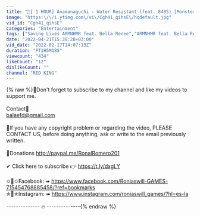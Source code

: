 ```yaml
---
title: "🚀[ 1 HOUR] Anamanaguchi - Water Resistant (feat. 8485) [Monstercat Release]"
image: "https:\/\/i.ytimg.com\/vi\/Cgh41_qihsE\/hqdefault.jpg"
vid_id: "Cgh41_qihsE"
categories: "Entertainment"
tags: ["Saving Lives ARMNHMR feat. Bella Renee","ARMNHMR feat. Bella Renee Saving Lives","Saving Lives Instinct"]
date: "2022-04-21T15:38:28+03:00"
vid_date: "2022-02-17T14:07:13Z"
duration: "PT1H5M18S"
viewcount: "434"
likeCount: "12"
dislikeCount: ""
channel: "RED KING"
---
```

{% raw %}🚫Don't forget to subscribe to my channel and like my videos to support me.<br /><br />Contact🔔<br />balaefd@gmail.com<br /><br />🚫If you have any copyright problem or regarding the video, PLEASE CONTACT US, before doing anything, ask or write to the email previously written.<br /><br />💌Donations <a rel="nofollow" target="blank" href="http://paypal.me/RonalRomero201">http://paypal.me/RonalRomero201</a><br /><br />✔ Click here to subscribe 👉 <a rel="nofollow" target="blank" href="https://t.ly/dxgLY">https://t.ly/dxgLY</a><br /><br />✩💙✩Facebook: ➠ <a rel="nofollow" target="blank" href="https://www.facebook.com/Roniaswill-GAMES-715454768885458/?ref=bookmarks">https://www.facebook.com/Roniaswill-GAMES-715454768885458/?ref=bookmarks</a><br />✯📸✯Instagram: ➠ <a rel="nofollow" target="blank" href="https://www.instagram.com/roniaswill_games/?hl=es-la">https://www.instagram.com/roniaswill_games/?hl=es-la</a><br /><br />-------------- 🔥 --------------{% endraw %}
